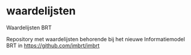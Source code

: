 # waardelijsten
Waardelijsten BRT

Repository met waardelijsten behorende bij het nieuwe Informatiemodel BRT in https://github.com/imbrt/imbrt
